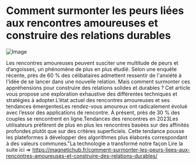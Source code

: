 # Comment surmonter les peurs liées aux rencontres amoureuses et construire des relations durables

![Image](https://images.pexels.com/photos/31953115/pexels-photo-31953115.jpeg?auto=compress&cs=tinysrgb&h=650&w=940)

Les rencontres amoureuses peuvent susciter une multitude de peurs et d’angoisses, un phénomène de plus en plus étudié. Selon une enquête récente, près de 60 % des célibataires admettent ressentir de l'anxiété à l'idée de se lancer dans une nouvelle relation. Mais comment surmonter ces appréhensions pour construire des relations solides et durables ? Cet article vous propose une exploration exhaustive des différentes techniques et stratégies à adopter.L’état actuel des rencontres amoureuses et ses tendances émergentesLes rendez-vous amoureux ont radicalement évolué avec l’essor des applications de rencontre. À présent, près de 30 % des couples se rencontrent en ligne.Tendances des rencontres en 2023Les utilisateurs préfèrent de plus en plus les rencontres basées sur des affinités profondes plutôt que sur des critères superficiels. Cette tendance pousse les plateformes à développer des algorithmes plus élaborés correspondant à des valeurs communes."La technologie a transformé notre façon Lire la suite ici => https://magnetichub.fr/comment-surmonter-les-peurs-liees-aux-rencontres-amoureuses-et-construire-des-relations-durables/
